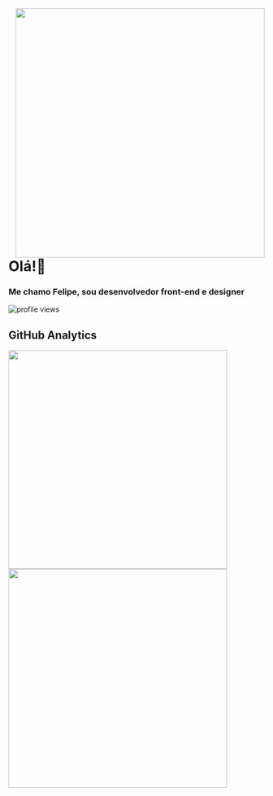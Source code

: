 <img align="right" height = "490em" src = "https://raw.githubusercontent.com/gist/felipe-a-rios/265c645724b62f7ad977ebb7568bbc94/raw/8d290e8ff6157939187eaa8989f28d2bc41a5d15/githubcard.svg" />
<h1>Olá!👋 </h1>
<h3>    Me chamo Felipe, sou desenvolvedor front-end e designer<br></h3>

<p align='left' >   <img src="https://komarev.com/ghpvc/?username=felipe-a-rios&color=red" alt="profile views" />      </p>

##  GitHub Analytics  

<p align="left "    >
 <img width="430em" src="https://github-readme-stats.vercel.app/api?username=felipe-a-rios&show_icons=true&theme=radical">
 <img width="430em"       src="https://github-readme-stats.vercel.app/api/top-langs/?username=felipe-a-rios&layout=compact&show_icons=true&theme=radical"                        >  


</p >

